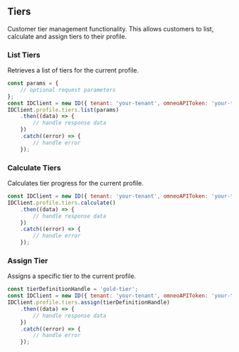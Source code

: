 ## Tiers

Customer tier management functionality.
This allows customers to list, calculate and assign tiers to their profile.

### List Tiers

Retrieves a list of tiers for the current profile.
```javascript
const params = {
    // optional request parameters
};
const IDClient = new ID({ tenant: 'your-tenant', omneoAPIToken: 'your-token', config: {} })
IDClient.profile.tiers.list(params)
    .then((data) => {
        // handle response data
    })
    .catch((error) => {
        // handle error
    });
```

### Calculate Tiers

Calculates tier progress for the current profile.
```javascript
const IDClient = new ID({ tenant: 'your-tenant', omneoAPIToken: 'your-token', config: {} })
IDClient.profile.tiers.calculate()
    .then((data) => {
        // handle response data
    })
    .catch((error) => {
        // handle error
    });
```

### Assign Tier

Assigns a specific tier to the current profile.
```javascript
const tierDefinitionHandle = 'gold-tier';
const IDClient = new ID({ tenant: 'your-tenant', omneoAPIToken: 'your-token', config: {} })
IDClient.profile.tiers.assign(tierDefinitionHandle)
    .then((data) => {
        // handle response data
    })
    .catch((error) => {
        // handle error
    });
```